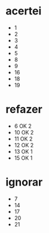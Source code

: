 # acertei
- 1
- 2
- 3
- 4
- 5
- 8
- 9
- 16
- 18
- 19

# refazer
- 6  OK 2
- 10 OK 2
- 11 OK 2
- 12 OK 2
- 13 OK 1
- 15 OK 1

# ignorar
- 7
- 14
- 17
- 20
- 21
